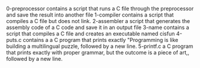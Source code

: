 0-preprocessor contains a script that runs a C file through the preprocessor and save the result into another file
1-compiler contains a script that compiles a C file but does not link.
2-assembler a script that generates the assembly code of a C code and save it in an output file
3-name contains a script that compiles a C file and creates an executable named cisfun
4-puts.c contains a a C program that prints exactly "Programming is like building a multilingual puzzle, followed by a new line.
5-printf.c  a C program that prints exactly with proper grammar, but the outcome is a piece of art,, followed by a new line.
